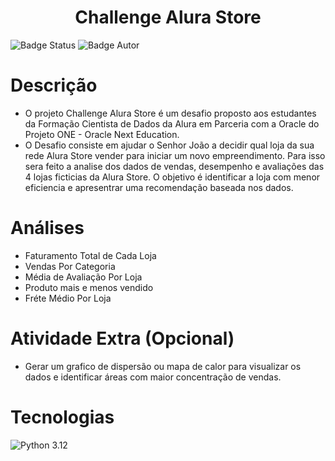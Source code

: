 <h1 align="center"> Challenge Alura Store </h1>

![Badge Status](https://img.shields.io/badge/Status-Concluido-GREEN&style)
![Badge Autor](https://img.shields.io/badge/Autor-Jean%20K.%20Ribeiro-blue)

# Descrição

* O projeto Challenge Alura Store é um desafio proposto aos estudantes da Formação Cientista de Dados da Alura em Parceria com a Oracle do Projeto ONE - Oracle Next Education.
* O Desafio consiste em ajudar o Senhor João a decidir qual loja da sua rede Alura Store vender para iniciar um novo empreendimento. Para isso sera feito a analise dos dados de vendas,
  desempenho e avaliações das 4 lojas ficticias da Alura Store. O objetivo é identificar a loja com menor eficiencia e apresentrar uma recomendação baseada nos dados.

# Análises

* Faturamento Total de Cada Loja
* Vendas Por Categoria
* Média de Avaliação Por Loja
* Produto mais e menos vendido
* Fréte Médio Por Loja

# Atividade Extra (Opcional)

* Gerar um grafico de dispersão ou mapa de calor para visualizar os dados e identificar áreas com maior concentração de vendas.

# Tecnologias

![Python 3.12](https://img.shields.io/badge/Python-3.12+-3776AB?style=for-the-badge&logo=python&logoColor=yellow)


